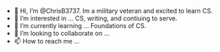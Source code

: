 - 👋 Hi, I’m @ChrisB3737. Im a military veteran and excited to learn CS. 
- 👀 I’m interested in ... CS, writing, and contiuing to serve. 
- 🌱 I’m currently learning ... Foundations of CS.
- 💞️ I’m looking to collaborate on ...
- 📫 How to reach me ...

<!---
ChrisB3737/ChrisB3737 is a ✨ special ✨ repository because its `README.md` (this file) appears on your GitHub profile.
You can click the Preview link to take a look at your changes.
--->
